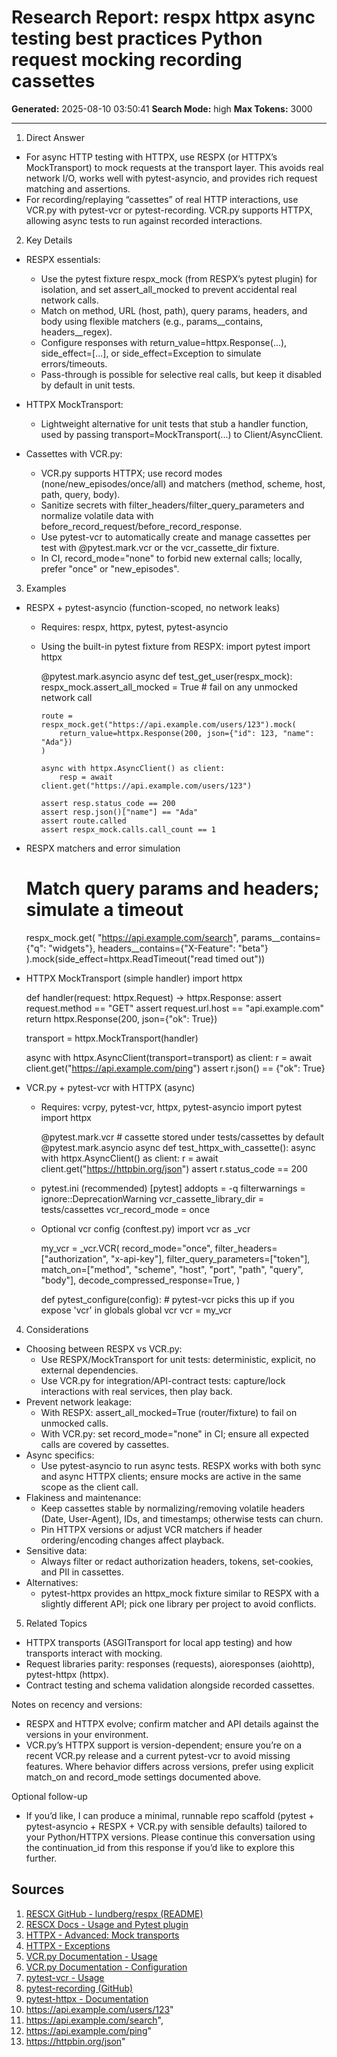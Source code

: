 # Research Report: respx httpx async testing best practices Python request mocking recording cassettes

**Generated:** 2025-08-10 03:50:41
**Search Mode:** high
**Max Tokens:** 3000

---

1) Direct Answer
- For async HTTP testing with HTTPX, use RESPX (or HTTPX’s MockTransport) to mock requests at the transport layer. This avoids real network I/O, works well with pytest-asyncio, and provides rich request matching and assertions.
- For recording/replaying “cassettes” of real HTTP interactions, use VCR.py with pytest-vcr or pytest-recording. VCR.py supports HTTPX, allowing async tests to run against recorded interactions.

2) Key Details
- RESPX essentials:
  - Use the pytest fixture respx_mock (from RESPX’s pytest plugin) for isolation, and set assert_all_mocked to prevent accidental real network calls.
  - Match on method, URL (host, path), query params, headers, and body using flexible matchers (e.g., params__contains, headers__regex).
  - Configure responses with return_value=httpx.Response(...), side_effect=[...], or side_effect=Exception to simulate errors/timeouts.
  - Pass-through is possible for selective real calls, but keep it disabled by default in unit tests.

- HTTPX MockTransport:
  - Lightweight alternative for unit tests that stub a handler function, used by passing transport=MockTransport(...) to Client/AsyncClient.

- Cassettes with VCR.py:
  - VCR.py supports HTTPX; use record modes (none/new_episodes/once/all) and matchers (method, scheme, host, path, query, body).
  - Sanitize secrets with filter_headers/filter_query_parameters and normalize volatile data with before_record_request/before_record_response.
  - Use pytest-vcr to automatically create and manage cassettes per test with @pytest.mark.vcr or the vcr_cassette_dir fixture.
  - In CI, record_mode="none" to forbid new external calls; locally, prefer "once" or "new_episodes".

3) Examples

- RESPX + pytest-asyncio (function-scoped, no network leaks)
  - Requires: respx, httpx, pytest, pytest-asyncio
  - Using the built-in pytest fixture from RESPX:
    import pytest
    import httpx

    @pytest.mark.asyncio
    async def test_get_user(respx_mock):
        respx_mock.assert_all_mocked = True  # fail on any unmocked network call

        route = respx_mock.get("https://api.example.com/users/123").mock(
            return_value=httpx.Response(200, json={"id": 123, "name": "Ada"})
        )

        async with httpx.AsyncClient() as client:
            resp = await client.get("https://api.example.com/users/123")

        assert resp.status_code == 200
        assert resp.json()["name"] == "Ada"
        assert route.called
        assert respx_mock.calls.call_count == 1

- RESPX matchers and error simulation
    # Match query params and headers; simulate a timeout
    respx_mock.get(
        "https://api.example.com/search",
        params__contains={"q": "widgets"},
        headers__contains={"X-Feature": "beta"}
    ).mock(side_effect=httpx.ReadTimeout("read timed out"))

- HTTPX MockTransport (simple handler)
    import httpx

    def handler(request: httpx.Request) -> httpx.Response:
        assert request.method == "GET"
        assert request.url.host == "api.example.com"
        return httpx.Response(200, json={"ok": True})

    transport = httpx.MockTransport(handler)

    async with httpx.AsyncClient(transport=transport) as client:
        r = await client.get("https://api.example.com/ping")
        assert r.json() == {"ok": True}

- VCR.py + pytest-vcr with HTTPX (async)
  - Requires: vcrpy, pytest-vcr, httpx, pytest-asyncio
    import pytest
    import httpx

    @pytest.mark.vcr  # cassette stored under tests/cassettes by default
    @pytest.mark.asyncio
    async def test_httpx_with_cassette():
        async with httpx.AsyncClient() as client:
            r = await client.get("https://httpbin.org/json")
        assert r.status_code == 200

  - pytest.ini (recommended)
    [pytest]
    addopts = -q
    filterwarnings = ignore::DeprecationWarning
    vcr_cassette_library_dir = tests/cassettes
    vcr_record_mode = once

  - Optional vcr config (conftest.py)
    import vcr as _vcr

    my_vcr = _vcr.VCR(
        record_mode="once",
        filter_headers=["authorization", "x-api-key"],
        filter_query_parameters=["token"],
        match_on=["method", "scheme", "host", "port", "path", "query", "body"],
        decode_compressed_response=True,
    )

    def pytest_configure(config):
        # pytest-vcr picks this up if you expose 'vcr' in globals
        global vcr
        vcr = my_vcr

4) Considerations
- Choosing between RESPX vs VCR.py:
  - Use RESPX/MockTransport for unit tests: deterministic, explicit, no external dependencies.
  - Use VCR.py for integration/API-contract tests: capture/lock interactions with real services, then play back.
- Prevent network leakage:
  - With RESPX: assert_all_mocked=True (router/fixture) to fail on unmocked calls.
  - With VCR.py: set record_mode="none" in CI; ensure all expected calls are covered by cassettes.
- Async specifics:
  - Use pytest-asyncio to run async tests. RESPX works with both sync and async HTTPX clients; ensure mocks are active in the same scope as the client call.
- Flakiness and maintenance:
  - Keep cassettes stable by normalizing/removing volatile headers (Date, User-Agent), IDs, and timestamps; otherwise tests can churn.
  - Pin HTTPX versions or adjust VCR matchers if header ordering/encoding changes affect playback.
- Sensitive data:
  - Always filter or redact authorization headers, tokens, set-cookies, and PII in cassettes.
- Alternatives:
  - pytest-httpx provides an httpx_mock fixture similar to RESPX with a slightly different API; pick one library per project to avoid conflicts.

5) Related Topics
- HTTPX transports (ASGITransport for local app testing) and how transports interact with mocking.
- Request libraries parity: responses (requests), aioresponses (aiohttp), pytest-httpx (httpx).
- Contract testing and schema validation alongside recorded cassettes.

Notes on recency and versions:
- RESPX and HTTPX evolve; confirm matcher and API details against the versions in your environment.
- VCR.py’s HTTPX support is version-dependent; ensure you’re on a recent VCR.py release and a current pytest-vcr to avoid missing features. Where behavior differs across versions, prefer using explicit match_on and record_mode settings documented above.

Optional follow-up
- If you’d like, I can produce a minimal, runnable repo scaffold (pytest + pytest-asyncio + RESPX + VCR.py with sensible defaults) tailored to your Python/HTTPX versions. Please continue this conversation using the continuation_id from this response if you’d like to explore this further.

## Sources

1. [RESCX GitHub - lundberg/respx (README)](https://github.com/lundberg/respx)
2. [RESCX Docs - Usage and Pytest plugin](https://lundberg.github.io/respx/)
3. [HTTPX - Advanced: Mock transports](https://www.python-httpx.org/advanced/#mock-transports)
4. [HTTPX - Exceptions](https://www.python-httpx.org/exceptions/)
5. [VCR.py Documentation - Usage](https://vcrpy.readthedocs.io/en/latest/usage.html)
6. [VCR.py Documentation - Configuration](https://vcrpy.readthedocs.io/en/latest/configuration.html)
7. [pytest-vcr - Usage](https://pytest-vcr.readthedocs.io/en/latest/usage.html)
8. [pytest-recording (GitHub)](https://github.com/kiwicom/pytest-recording)
9. [pytest-httpx - Documentation](https://pytest-httpx.readthedocs.io/en/latest/)
10. https://api.example.com/users/123"
11. https://api.example.com/search",
12. https://api.example.com/ping"
13. https://httpbin.org/json"
